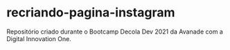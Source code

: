 # recriando-pagina-instagram
Repositório criado durante o Bootcamp Decola Dev 2021 da Avanade com a Digital Innovation One.
